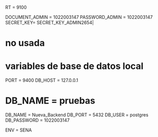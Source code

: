 RT = 9100

DOCUMENT_ADMIN = 1022003147
PASSWORD_ADMIN = 1022003147
SECRET_KEY= SECRET_KEY_ADMIN2654|

# no usada

# variables de base de datos local
PORT = 9400
DB_HOST = 127.0.0.1

# DB_NAME = pruebas
DB_NAME = Nueva_Backend
DB_PORT = 5432
DB_USER = postgres
DB_PASSWORD = 1022003147

ENV = SENA
